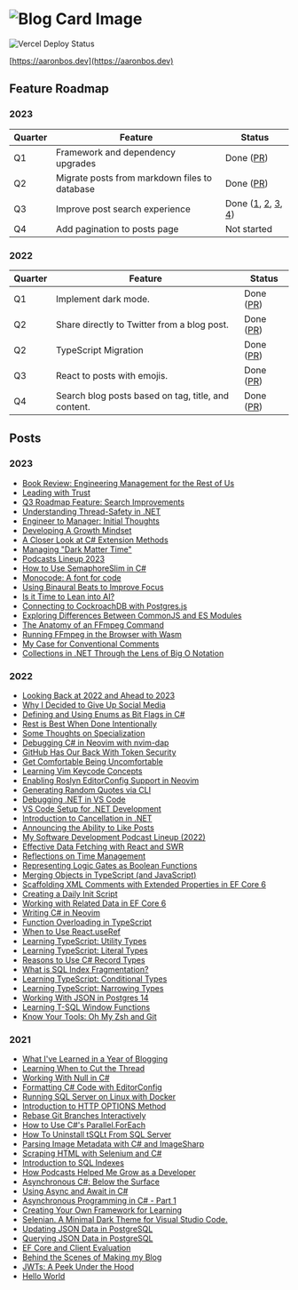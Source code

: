 # ![Blog Card Image](https://aaronbos.dev/static/card-logo.png)

![Vercel Deploy Status](https://img.shields.io/github/deployments/aaronmbos/personal-site/production?label=Vercel&logo=vercel&logoColor=white)

[https://aaronbos.dev](https://aaronbos.dev)

## Feature Roadmap

### 2023

| Quarter | Feature                                       | Status                                                                                                                                                                                                                                    |
| ------- | --------------------------------------------- | ----------------------------------------------------------------------------------------------------------------------------------------------------------------------------------------------------------------------------------------- |
| Q1      | Framework and dependency upgrades             | Done ([PR](https://github.com/aaronmbos/personal-site/pull/24))                                                                                                                                                                           |
| Q2      | Migrate posts from markdown files to database | Done ([PR](https://github.com/aaronmbos/personal-site/pull/33))                                                                                                                                                                           |
| Q3      | Improve post search experience                | Done ([1](https://github.com/aaronmbos/personal-site/pull/40), [2](https://github.com/aaronmbos/personal-site/pull/42), [3](https://github.com/aaronmbos/personal-site/pull/43), [4](https://github.com/aaronmbos/personal-site/pull/46)) |
| Q4      | Add pagination to posts page                  | Not started                                                                                                                                                                                                                               |

### 2022

| Quarter | Feature                                             | Status                                                          |
| ------- | --------------------------------------------------- | --------------------------------------------------------------- |
| Q1      | Implement dark mode.                                | Done ([PR](https://github.com/aaronmbos/personal-site/pull/1))  |
| Q2      | Share directly to Twitter from a blog post.         | Done ([PR](https://github.com/aaronmbos/personal-site/pull/2))  |
| Q2      | TypeScript Migration                                | Done ([PR](https://github.com/aaronmbos/personal-site/pull/3))  |
| Q3      | React to posts with emojis.                         | Done ([PR](https://github.com/aaronmbos/personal-site/pull/4))  |
| Q4      | Search blog posts based on tag, title, and content. | Done ([PR](https://github.com/aaronmbos/personal-site/pull/14)) |

## Posts

### 2023

- [Book Review: Engineering Management for the Rest of Us](https://aaronbos.dev/posts/engineering-management-for-the-rest-of-us-review)
- [Leading with Trust](https://aaronbos.dev/posts/leading-with-trust)
- [Q3 Roadmap Feature: Search Improvements](https://aaronbos.dev/posts/q3-feature-improved-search)
- [Understanding Thread-Safety in .NET](https://aaronbos.dev/posts/understand-thread-safety-dotnet)
- [Engineer to Manager: Initial Thoughts](https://aaronbos.dev/posts/engineer-to-manager-initial-thoughts)
- [Developing A Growth Mindset](https://aaronbos.dev/posts/devloping-growth-mindset)
- [A Closer Look at C# Extension Methods](https://aaronbos.dev/posts/closer-look-csharp-extension-methods)
- [Managing "Dark Matter Time"](https://aaronbos.dev/posts/manage-dark-matter-time)
- [Podcasts Lineup 2023](https://aaronbos.dev/posts/podcast-lineup-2023)
- [How to Use SemaphoreSlim in C#](https://aaronbos.dev/posts/how-to-use-semaphoreslim-csharp)
- [Monocode: A font for code](https://aaronbos.dev/posts/monocode-font)
- [Using Binaural Beats to Improve Focus](https://aaronbos.dev/posts/binaural-beats-focus)
- [Is it Time to Lean into AI?](https://aaronbos.dev/posts/lean-into-ai)
- [Connecting to CockroachDB with Postgres.js](https://aaronbos.dev/posts/connect-cockroachdb-postgresjs)
- [Exploring Differences Between CommonJS and ES Modules](https://aaronbos.dev/posts/commonjs-vs-es-module)
- [The Anatomy of an FFmpeg Command](https://aaronbos.dev/posts/ffmpeg-command-anatomy)
- [Running FFmpeg in the Browser with Wasm](https://aaronbos.dev/posts/ffmpeg-wasm-browser)
- [My Case for Conventional Comments](https://aaronbos.dev/posts/case-for-conventional-comments)
- [Collections in .NET Through the Lens of Big O Notation](https://aaronbos.dev/posts/dotnet-collections-big-o)

### 2022

- [Looking Back at 2022 and Ahead to 2023](https://aaronbos.dev/posts/2022-year-in-review)
- [Why I Decided to Give Up Social Media](https://aaronbos.dev/posts/quit-social-media)
- [Defining and Using Enums as Bit Flags in C#](https://aaronbos.dev/posts/csharp-flags-enum)
- [Rest is Best When Done Intentionally](https://aaronbos.dev/posts/intentional-rest)
- [Some Thoughts on Specialization](https://aaronbos.dev/posts/thoughts-on-specialization)
- [Debugging C# in Neovim with nvim-dap](https://aaronbos.dev/posts/debugging-csharp-neovim-nvim-dap)
- [GitHub Has Our Back With Token Security](https://aaronbos.dev/posts/github-revoke-token-on-push)
- [Get Comfortable Being Uncomfortable](https://aaronbos.dev/posts/comfortable-being-uncomfortable)
- [Learning Vim Keycode Concepts](https://aaronbos.dev/posts/vim-keycode-concepts)
- [Enabling Roslyn EditorConfig Support in Neovim](https://aaronbos.dev/posts/dotnet-roslyn-editorconfig-neovim)
- [Generating Random Quotes via CLI](https://aaronbos.dev/posts/quote-api-terminal)
- [Debugging .NET in VS Code](https://aaronbos.dev/posts/debug-dotnet-vs-code)
- [VS Code Setup for .NET Development](https://aaronbos.dev/posts/vs-code-dotnet-setup)
- [Introduction to Cancellation in .NET](https://aaronbos.dev/posts/cancellation-csharp-dotnet)
- [Announcing the Ability to Like Posts](https://aaronbos.dev/posts/announce-like-post)
- [My Software Development Podcast Lineup (2022)](https://aaronbos.dev/posts/software-podcasts-2022)
- [Effective Data Fetching with React and SWR](https://aaronbos.dev/posts/swr-nextjs-react)
- [Reflections on Time Management](https://aaronbos.dev/posts/time-management-reflections)
- [Representing Logic Gates as Boolean Functions](https://aaronbos.dev/posts/logic-gates-boolean-functions)
- [Merging Objects in TypeScript (and JavaScript)](https://aaronbos.dev/posts/merge-objects-typescript-javascript)
- [Scaffolding XML Comments with Extended Properties in EF Core 6](https://aaronbos.dev/posts/ef-core-6-extended-property-comments)
- [Creating a Daily Init Script](https://aaronbos.dev/posts/daily-init-script)
- [Working with Related Data in EF Core 6](https://aaronbos.dev/posts/ef-core-6-related-data)
- [Writing C# in Neovim](https://aaronbos.dev/posts/csharp-dotnet-neovim)
- [Function Overloading in TypeScript](https://aaronbos.dev/posts/function-overload-typescript)
- [When to Use React.useRef](https://aaronbos.dev/posts/using-react-useref-hook)
- [Learning TypeScript: Utility Types](https://aaronbos.dev/posts/typescript-utility-types)
- [Learning TypeScript: Literal Types](https://aaronbos.dev/posts/typescript-literal-types)
- [Reasons to Use C# Record Types](https://aaronbos.dev/posts/csharp-record-types)
- [What is SQL Index Fragmentation?](https://aaronbos.dev/posts/sql-server-index-fragmentation)
- [Learning TypeScript: Conditional Types](https://aaronbos.dev/posts/typescript-conditional-types)
- [Learning TypeScript: Narrowing Types](https://aaronbos.dev/posts/typescript-narrowing)
- [Working With JSON in Postgres 14](https://aaronbos.dev/posts/postgres-14-json)
- [Learning T-SQL Window Functions](https://aaronbos.dev/posts/learn-tsql-window-functions)
- [Know Your Tools: Oh My Zsh and Git](https://aaronbos.dev/posts/ohmyzsh-git)

### 2021

- [What I've Learned in a Year of Blogging](https://aaronbos.dev/posts/2021-year-review)
- [Learning When to Cut the Thread](https://aaronbos.dev/posts/learn-to-cut-thread)
- [Working With Null in C#](https://aaronbos.dev/posts/handling-null-references)
- [Formatting C# Code with EditorConfig](https://aaronbos.dev/posts/csharp-dotnet-editorconfig)
- [Running SQL Server on Linux with Docker](https://aaronbos.dev/posts/sql-server-linux-docker-compose)
- [Introduction to HTTP OPTIONS Method](https://aaronbos.dev/posts/http-options-introduction)
- [Rebase Git Branches Interactively](https://aaronbos.dev/posts/git-rebase-interactive)
- [How to Use C#'s Parallel.ForEach](https://aaronbos.dev/posts/parallel-foreach-csharp)
- [How To Uninstall tSQLt From SQL Server](https://aaronbos.dev/posts/uninstall-tsqlt-sqlserver)
- [Parsing Image Metadata with C# and ImageSharp](https://aaronbos.dev/posts/iptc-metadata-csharp-imagesharp)
- [Scraping HTML with Selenium and C#](https://aaronbos.dev/posts/selenium-csharp-scraping)
- [Introduction to SQL Indexes](https://aaronbos.dev/posts/sql-index-introduction)
- [How Podcasts Helped Me Grow as a Developer](https://aaronbos.dev/posts/software-podcast-dev-growth)
- [Asynchronous C#: Below the Surface](https://aaronbos.dev/posts/async-csharp-below-surface)
- [Using Async and Await in C#](https://aaronbos.dev/posts/async-await-csharp)
- [Asynchronous Programming in C# - Part 1](https://aaronbos.dev/posts/async-csharp-pt1)
- [Creating Your Own Framework for Learning](https://aaronbos.dev/posts/learning-framework)
- [Selenian. A Minimal Dark Theme for Visual Studio Code.](https://aaronbos.dev/posts/selenian-vs-code-theme)
- [Updating JSON Data in PostgreSQL](https://aaronbos.dev/posts/update-json-postgresql)
- [Querying JSON Data in PostgreSQL](https://aaronbos.dev/posts/query-postgresql-json)
- [EF Core and Client Evaluation](https://aaronbos.dev/posts/efcore-client-evaluation)
- [Behind the Scenes of Making my Blog](https://aaronbos.dev/posts/blog-behind-the-scenes)
- [JWTs: A Peek Under the Hood](https://aaronbos.dev/posts/jwt-under-the-hood)
- [Hello World](https://aaronbos.dev/posts/hello-world)
